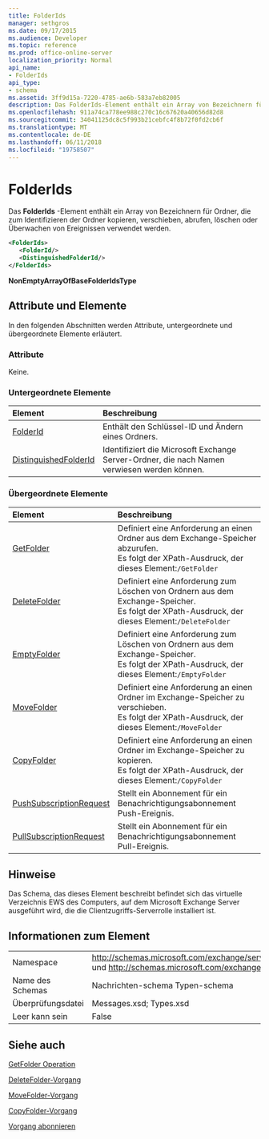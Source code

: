 ```yaml
---
title: FolderIds
manager: sethgros
ms.date: 09/17/2015
ms.audience: Developer
ms.topic: reference
ms.prod: office-online-server
localization_priority: Normal
api_name:
- FolderIds
api_type:
- schema
ms.assetid: 3ff9d15a-7220-4785-ae6b-583a7eb82005
description: Das FolderIds-Element enthält ein Array von Bezeichnern für Ordner, die zum Identifizieren der Ordner kopieren, verschieben, abrufen, löschen oder Überwachen von Ereignissen verwendet werden.
ms.openlocfilehash: 911a74ca778ee988c270c16c67620a40656d82d8
ms.sourcegitcommit: 34041125dc8c5f993b21cebfc4f8b72f0fd2cb6f
ms.translationtype: MT
ms.contentlocale: de-DE
ms.lasthandoff: 06/11/2018
ms.locfileid: "19758507"
---
```

# <a name="folderids"></a>FolderIds

Das **FolderIds** -Element enthält ein Array von Bezeichnern für Ordner, die zum Identifizieren der Ordner kopieren, verschieben, abrufen, löschen oder Überwachen von Ereignissen verwendet werden. 
  
```xml
<FolderIds>
   <FolderId/>
   <DistinguishedFolderId/>
</FolderIds>
```

 **NonEmptyArrayOfBaseFolderIdsType**
## <a name="attributes-and-elements"></a>Attribute und Elemente

In den folgenden Abschnitten werden Attribute, untergeordnete und übergeordnete Elemente erläutert.
  
### <a name="attributes"></a>Attribute

Keine.
  
### <a name="child-elements"></a>Untergeordnete Elemente

|**Element**|**Beschreibung**|
|:-----|:-----|
|[FolderId](folderid.md) <br/> |Enthält den Schlüssel-ID und Ändern eines Ordners.  <br/> |
|[DistinguishedFolderId](distinguishedfolderid.md) <br/> |Identifiziert die Microsoft Exchange Server-Ordner, die nach Namen verwiesen werden können.  <br/> |
   
### <a name="parent-elements"></a>Übergeordnete Elemente

|**Element**|**Beschreibung**|
|:-----|:-----|
|[GetFolder](getfolder.md) <br/> |Definiert eine Anforderung an einen Ordner aus dem Exchange-Speicher abzurufen.  <br/> Es folgt der XPath-Ausdruck, der dieses Element:`/GetFolder` <br/> |
|[DeleteFolder](deletefolder.md) <br/> |Definiert eine Anforderung zum Löschen von Ordnern aus dem Exchange-Speicher.  <br/> Es folgt der XPath-Ausdruck, der dieses Element:`/DeleteFolder` <br/> |
|[EmptyFolder](emptyfolder.md) <br/> |Definiert eine Anforderung zum Löschen von Ordnern aus dem Exchange-Speicher.  <br/> Es folgt der XPath-Ausdruck, der dieses Element:`/EmptyFolder` <br/> |
|[MoveFolder](movefolder.md) <br/> |Definiert eine Anforderung an einen Ordner im Exchange-Speicher zu verschieben.  <br/> Es folgt der XPath-Ausdruck, der dieses Element:`/MoveFolder` <br/> |
|[CopyFolder](copyfolder.md) <br/> |Definiert eine Anforderung an einen Ordner im Exchange-Speicher zu kopieren.  <br/> Es folgt der XPath-Ausdruck, der dieses Element:`/CopyFolder` <br/> |
|[PushSubscriptionRequest](pushsubscriptionrequest.md) <br/> |Stellt ein Abonnement für ein Benachrichtigungsabonnement Push-Ereignis.  <br/> |
|[PullSubscriptionRequest](pullsubscriptionrequest.md) <br/> |Stellt ein Abonnement für ein Benachrichtigungsabonnement Pull-Ereignis.  <br/> |
   
## <a name="remarks"></a>Hinweise

Das Schema, das dieses Element beschreibt befindet sich das virtuelle Verzeichnis EWS des Computers, auf dem Microsoft Exchange Server ausgeführt wird, die die Clientzugriffs-Serverrolle installiert ist.
  
## <a name="element-information"></a>Informationen zum Element

|||
|:-----|:-----|
|Namespace  <br/> |http://schemas.microsoft.com/exchange/services/2006/messages und http://schemas.microsoft.com/exchange/services/2006/types  <br/> |
|Name des Schemas  <br/> |Nachrichten-schema Typen-schema  <br/> |
|Überprüfungsdatei  <br/> |Messages.xsd; Types.xsd  <br/> |
|Leer kann sein  <br/> |False  <br/> |
   
## <a name="see-also"></a>Siehe auch



[GetFolder Operation](getfolder-operation.md)
  
[DeleteFolder-Vorgang](deletefolder-operation.md)
  
[MoveFolder-Vorgang](movefolder-operation.md)
  
[CopyFolder-Vorgang](copyfolder-operation.md)
  
[Vorgang abonnieren](subscribe-operation.md)

